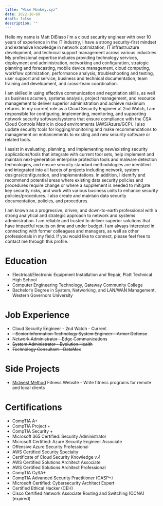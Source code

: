 ```yaml
---
title: "Wise Monkey.xyz"
date: 2022-10-08
draft: false 
description: ""
---
```



Hello my name is Matt DiBiaso I'm a cloud security engineer with over 10 years of experience in the IT industry, I have a strong security-first mindset and extensive knowledge in network optimization, IT infrastructure development, and technical support management across various industries. My professional expertise includes providing technology services, deployment and administration, networking and configuration, strategic planning and forecasting, mobile device management, cloud computing, workflow optimization, performance analysis, troubleshooting and testing, user support and service, business and technical documentation, team training and development, and cross-team coordination.

I am skilled in using effective communication and negotiation skills, as well as business acumen, systems analysis, project management, and resource management to deliver superior administration and achieve maximum returns. In my current role as a Cloud Security Engineer at 2nd Watch, I am responsible for configuring, implementing, monitoring, and supporting network security software/systems that ensure compliance with the CSA Cloud Controls Matrix in cloud environments (AWS/Azure/GCP). I also update security tools for logging/monitoring and make recommendations to management on enhancements to existing and new security software or related tools.

I assist in evaluating, planning, and implementing new/existing security applications/tools that integrate with current tool sets, help implement and maintain next-generation enterprise protection tools and malware detection technologies, and ensure security standard methodologies are identified and integrated into all facets of projects including network, system designs/configuration, and implementations. In addition, I identify and recommend potential areas where existing data security policies and procedures require change or where a supplement is needed to mitigate key security risks, and work with various business units to enhance security policies/procedures. I also create and maintain data security documentation, policies, and procedures.

I am known as a progressive, driven, and down-to-earth professional with a strong analytical and strategic approach to network and systems administration. I am reliable and trusted to deliver superior solutions that have impactful results on time and under budget. I am always interested in connecting with former colleagues and managers, as well as other professionals in my field. If you would like to connect, please feel free to contact me through this profile.

# Education
- Electrical/Electronic Equipment Installation and Repair, Platt Technical High School
- Computer Engineering Technology, Gateway Community College
- Bachelor’s Degree in System, Networking, and LAN/WAN Management, Western Governors University


# Job Experience
- Cloud Security Engineer - 2nd Watch - Current
- ~~- Senior Information Technology System Engineer - Armor Defense~~
- ~~Network Administrator - Edge Communications~~
- ~~System Administrator - Evolution Health~~
- ~~Technology Consultant - DataMax~~

# Side Projects
- [Midwest Method](https://www.midwestmethod.fit/) Fitness Website - Write fitness programs for remote and local clients


# Certifications 
- CompTIA A+
- CompTIA Project +
- CompTIA Security +
- Microsoft 365 Certified: Security Administrator
- Microsoft Certified: Azure Security Engineer Associate
- Offensive Azure Security Professional
- AWS Certified Security Specialty
- Certificate of Cloud Security Knowledge v.4
- AWS Certified Solutions Architect Associate
- AWS Certified Solutions Architect Professional
- CompTIA CySA+
- CompTIA Advanced Security Practitioner (CASP+)
- Microsoft Certified: Cybersecurity Architect Expert
- Certified Ethical Hacker (CEH)
- Cisco Certified Network Associate Routing and Switching (CCNA) (expired)
